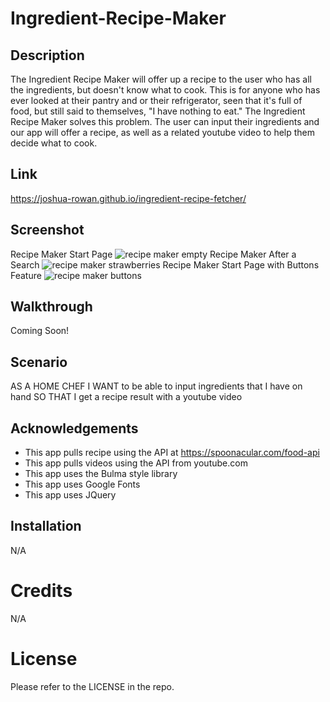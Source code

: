 # Ingredient-Recipe-Maker

## Description

The Ingredient Recipe Maker will offer up a recipe to the user who has all the ingredients, but doesn't know what to cook.
This is for anyone who has ever looked at their pantry and or their refrigerator, seen that it's full of food, but still said to themselves, "I have nothing to eat."
The Ingredient Recipe Maker solves this problem. The user can input their ingredients and our app will offer a recipe, as well as a related youtube video to help them decide what to cook.

## Link
https://joshua-rowan.github.io/ingredient-recipe-fetcher/

## Screenshot
Recipe Maker Start Page
![recipe maker empty](https://github.com/joshua-rowan/ingredient-recipe-fetcher/assets/127271690/b3fab67e-fb3a-4d94-9ce1-a011873be1b1)
Recipe Maker After a Search
![recipe maker strawberries](https://github.com/joshua-rowan/ingredient-recipe-fetcher/assets/127271690/3886a4c0-4edd-41be-8ae8-ad214f4b6532)
Recipe Maker Start Page with Buttons Feature
![recipe maker buttons](https://github.com/joshua-rowan/ingredient-recipe-fetcher/assets/127271690/cb1c47dd-1c0a-43de-8f50-b26dfc21ec2c)

## Walkthrough
Coming Soon!

## Scenario

AS A HOME CHEF
I WANT to be able to input ingredients that I have on hand
SO THAT I get a recipe result with a youtube video

## Acknowledgements
* This app pulls recipe using the API at https://spoonacular.com/food-api
* This app pulls videos using the API from youtube.com
* This app uses the Bulma style library
* This app uses Google Fonts
* This app uses JQuery

## Installation
N/A

# Credits
N/A

# License
Please refer to the LICENSE in the repo.

